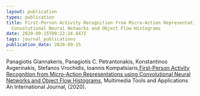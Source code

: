 ```yaml
---
layout: publication
types: publication
title: First-Person Activity Recognition from Micro-Action Representations using
  Convolutional Neural Networks and Object Flow Histograms
date: 2020-09-15T09:22:24.847Z
tags: journal_publications
publication_date: 2020-09-15
---
```

Panagiotis Giannakeris, Panagiotis C. Petrantonakis, Konstantinos Avgerinakis, Stefanos Vrochidis, Ioannis Kompatsiaris,[First-Person Activity Recognition from Micro-Action Representations using Convolutional Neural Networks and Object Flow Histograms](https://zenodo.org/record/4030352#.X2CHG8BS9PY), Multimedia Tools and Applications An International Journal, (2020).